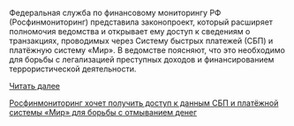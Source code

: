 <!--2025-05-20 12:00:29-->
<div class="yb">
  <div class="rss habr"><p>Федеральная служба по финансовому мониторингу РФ (Росфинмониторинг) представила законопроект, который расширяет полномочия ведомства и открывает ему доступ к сведениям о транзакциях, проводимых через Систему быстрых платежей (СБП) и платёжную систему «Мир». В ведомстве поясняют, что это необходимо для борьбы с легализацией преступных доходов и финансированием террористической деятельности.</p> <a href="https://habr.com/ru/articles/911118/#habracut">Читать далее</a> <p class="titl"><a href="https://habr.com/ru/news/911118/?utm_source=habrahabr&utm_medium=rss&utm_campaign=911118">Росфинмониторинг хочет получить доступ к данным СБП и платёжной системы «Мир» для борьбы с отмыванием денег</a></p></div>
</div>
